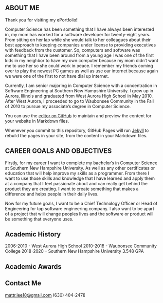 ## ABOUT ME

Thank you for visiting my ePortfolio!

Computer Science has been something that I have always been interested in, my mom has worked for a software developer for twenty-eight years. From sitting on her lap while she would talk to her colleagues about their best approach to keeping companies under license to providing executives with feedback from the customer.  So, computers and software was something that I have been around from a young age I was one of the first kids in my neighbor to have my own computer because my mom didn’t want me to use her so she could work in peace. I remember my friends coming over to play the newest PC games as well as use our internet because again we were one of the first to not have dial up internet.

Currently, I am senior majoring in Computer Science with a concentration in Software Engineering at Southern New Hampshire University. I grew up in Aurora, Illinois and graduated from West Aurora High School in May 2010. After West Aurora, I proceeded to go to Waubonsee Community in the Fall of 2010 to pursue my associate’s degree in Computer Science.

You can use the [editor on GitHub](https://github.com/mattlee2-snhu/CS499EPortfolio/edit/gh-pages/index.md) to maintain and preview the content for your website in Markdown files.

Whenever you commit to this repository, GitHub Pages will run [Jekyll](https://jekyllrb.com/) to rebuild the pages in your site, from the content in your Markdown files.

## CAREER GOALS AND OBJECTIVES

Firstly, for my career I want to complete my bachelor’s in Computer Science at Southern New Hampshire University. As well as any other certificates or education that will help improve my skills as a programmer. From there I want to use those skills and knowledge that I have learned and apply them at a company that I feel passionate about and can really get behind the product they are creating. I want to create something that makes a difference and helps people in their daily lives.

Now for my future goals, I want to be a Chief Technology Officer or Head of Engineering for top software engineering company. I also want to be apart of a project that will change peoples lives and the software or product will be something that everyone uses.


## Academic History

2006-2010 - West Aurora High School
2010-2018 - Waubonsee Community College
2018-2020 – Southern New Hampshire University
		3.548 GPA

## Academic Awards

## Contact Me
mattr.lee18@gmail.com
(630) 404-2478
